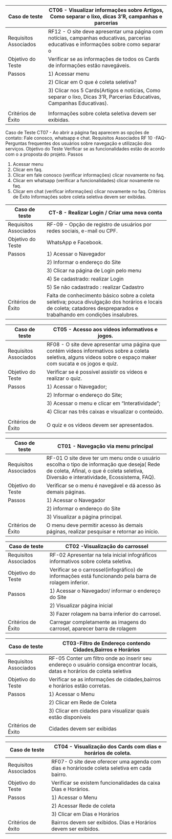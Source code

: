 | Caso de teste        | CT06 - Visualizar informações sobre Artigos, Como separar o lixo, dicas 3’R, campanhas e parcerias                                           |
| ------------------------------------------------------------------------- | -------------------------------------------------------------------                       |
| Requisitos Associados        | RF12 - O site deve apresentar uma página com notícias, campanhas educativas, parcerias educativas e informações sobre como separar o |  |  lixo.                                                                                                                                                              | |
| Objetivo do Teste        | Verificar se as informações de todos os Cards de informações estão navegáveis.                                                             |                                  |
| Passos        |1) Acessar menu                                                                                                                                      |
|               |2) Clicar em O que é coleta seletiva?                                                                                                                |
|               |3) Clicar nos 5 Cards(Artigos e notícias, Como separar o lixo, Dicas 3’R, Parcerias Educativas, Campanhas Educativas).
|                                                                                                                                                                     |     
| Critérios de Êxito        | Informações sobre coleta seletiva devem ser exibidas.                                                                                   | 
 
Caso de Teste
CT07 - Ao abrir a página faq aparecem as opções de contato: Fale conosco, whatsapp e chat.
Requisitos Associados
RF 10 -FAQ- Perguntas frequentes dos usuários sobre navegação e utilização dos serviços.
Objetivo do Teste
Verificar se as funcionalidades estão de acordo com o a proposta do projeto.
Passos
1) Acessar menu 
2) Clicar em faq.
3) Clicar em fale conosco (verificar informações)
clicar novamente no faq.
4) Clicar em whatsapp (verificar a funcionalidades)
clicar novamente no faq.
5) Clicar em chat (verificar informações)
clicar novamente no faq.
Critérios de Êxito
Informações sobre coleta seletiva devem ser exibidas.








| Caso de teste        | CT-8 - Realizar Login / Criar uma nova conta |
| ------------------------------------------------------------------------- | ------------------------------------------------------------------|
| Requisitos Associados        | RF-09 - Opção de registro de usuários por redes sociais, e-mail ou CPF.                                        |
| Objetivo do Teste        | WhatsApp e Facebook.                                                                                               |
| Passos        | 1) Acessar o Navegador                                                                                                        |
|               |2) Informar o endereço do Site                                                                                                 |
|               |3) Clicar na página de Login pelo menu                                                                                         |
|               |4) Se cadastrado: realizar Login                                                                                               |
|               |5) Se não cadastrado : realizar Cadastro                                                                                       |       
| Critérios de Êxito        | Falta de conhecimento básico sobre a coleta seletiva; pouca divulgação dos horários e locais de coleta; catadores despreparados e trabalhando em condições insalubres. | 




| Caso de teste        | CT05 - Acesso aos vídeos informativos e jogos. |
| ------------------------------------------------------------------------- | --------------------------------------------------------------------------------------|
| Requisitos Associados        | RF08 - O site deve apresentar uma página que contém vídeos informativos sobre a coleta seletiva, alguns videos sobre o espaço maker com sucata e os jogos e quiz.                                                                                                                                       |
| Objetivo do Teste            | Verificar se é possível assistir os vídeos e realizar o quiz.                                                                      |
| Passos                       | 1) Acessar o Navegador;                                                                                                            |
|                              |2) Informar o endereço do Site;                                                                                                     |
|                              |3) Acessar o menu e clicar em “Interatividade”;                                                                                     |
|                              |4) Clicar nas três caixas e visualizar o conteúdo.                                                                                  |
|                                                                                                                                                                   |       
| Critérios de Êxito        | O quiz e os vídeos devem ser apresentados.                                                                                            | 


| Caso de teste        | CT01 - Navegação via menu principal                                           |
| ------------------------------------------------------------------------- | -------------------------------------------------------------------                       |
| Requisitos Associados        | RF-01  O site deve ter um menu onde o usuário escolha o tipo de informação que deseja( Rede de coleta, Afinal, o que é coleta seletiva, Diversão e interatividade, Ecossistema, FAQ). |  |  .                                                                                                                                                              | |
| Objetivo do Teste        | Verificar se o menu é navegável e dá acesso às demais páginas.       |                                  |
| Passos        |1) Acessar o Navegador                                                                                                                               |
|               |2) informar o endereço do Site                                                                                                              |
|               |3) Visualizar a página principal.                                                                                                                                                                 |     
| Critérios de Êxito        | O menu deve permitir acesso às demais páginas, realizar pesquisar e retornar ao início.|


| Caso de teste        | CT02 -Visualização do carrossel                                                                                                              |
| ------------------------------------------------------------------------- | ----------------------------------------------------------------------------------------|
| Requisitos Associados        | RF-02 Apresentar na tela inicial infográficos informativos sobre coleta seletiva.                                                    |                                                                                                                                                                       |
| Objetivo do Teste        | Verificar se o carrossel(infográfico) de informações está funcionando pela barra de rolagem inferior.                                    |                                                                                                                                                                       |
| Passos        |1) Acessar o Navegador/  informar o endereço do Site                                                                                                 |
|               |2) Visualizar página inicial                                                                                                                         |
|               |3) Fazer rolagem na barra inferior do carrosel.                                                                                                      | 
| Critérios de Êxito        | Carregar completamente as imagens do carrosel, aparecer barra de rolagem                                                                |



| Caso de teste | CT03-Filtro de Endereço contendo Cidades,Bairros e Horários |
|-------------------------------------------------------------------------|------------------------------------------------------------------|
| Requisitos Associados | RF-05 Conter um filtro onde ao inserir seu endereço o usuário consiga  encontrar locais, datas e horários de coleta seletiva  | 
| Objetivo do Teste                | Verificar se as informações de cidades,bairros e horários estão corretas.                           |
| Passos                               | 1) Acessar o Menu                                                  |
|                                      |2) Clicar em Rede de Coleta                                         |
|                                      |3) Clicar em cidades para visualizar quais estão disponíveis       |
| Critérios de Êxito                   | Cidades devem ser exibidas  | Bairros devem ser exibidos.                                             |
                                           
 




| Caso de teste                                                            | CT04 - Visualização dos Cards com dias e horários de coleta.|
|-------------------------------------------------------------------------|--------------------------------------------------------------|
| Requisitos Associados | RF07- O site deve oferecer uma agenda com dias e horáriosde coleta seletiva em cada bairro.     |
| Objetivo do Teste     | Verificar se existem funcionalidades da caixa Dias e Horários.                                      |
| Passos                | 1) Acessar o Menu                                                                                              |
|                       |2) Acessar Rede de coleta                                                                                              |
|                       |3) Clicar em Dias e Horários                                                                                           |       
| Critérios de êxito    |  Bairros devem ser exibidos.  Dias e Horários devem ser exibidos.                                                             |

